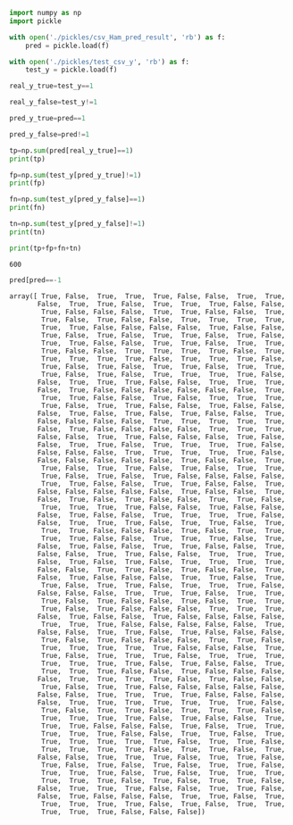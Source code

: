 ```python
import numpy as np
import pickle
```


```python
with open('./pickles/csv_Ham_pred_result', 'rb') as f:
    pred = pickle.load(f)

```


```python
with open('./pickles/test_csv_y', 'rb') as f:
    test_y = pickle.load(f)

```


```python
real_y_true=test_y==1

real_y_false=test_y!=1

pred_y_true=pred==1

pred_y_false=pred!=1

tp=np.sum(pred[real_y_true]==1)
print(tp)

fp=np.sum(test_y[pred_y_true]!=1)
print(fp)

fn=np.sum(test_y[pred_y_false]==1)
print(fn)

tn=np.sum(test_y[pred_y_false]!=1)
print(tn)
```


```python
print(tp+fp+fn+tn)
```

    600



```python
pred[pred==-1
```




    array([ True, False,  True,  True,  True, False, False,  True,  True,
           False,  True,  True, False,  True,  True,  True, False, False,
            True, False, False, False,  True,  True, False, False,  True,
            True, False,  True, False, False,  True,  True,  True,  True,
            True,  True, False, False, False, False,  True, False, False,
            True, False,  True, False,  True,  True, False,  True, False,
            True,  True, False, False,  True,  True, False,  True,  True,
            True, False, False,  True,  True,  True,  True, False,  True,
            True,  True,  True,  True, False,  True,  True,  True, False,
            True, False,  True, False,  True,  True, False,  True,  True,
            True, False,  True, False,  True,  True,  True,  True, False,
           False,  True,  True,  True, False, False,  True,  True,  True,
           False,  True, False, False, False, False, False, False,  True,
            True,  True, False, False,  True, False,  True,  True,  True,
            True, False,  True,  True, False, False,  True, False, False,
           False,  True, False,  True, False,  True, False, False,  True,
           False, False, False, False,  True,  True,  True,  True,  True,
           False,  True, False, False, False, False,  True,  True,  True,
           False, False,  True,  True, False, False, False,  True, False,
           False,  True,  True, False,  True,  True,  True,  True, False,
           False, False, False,  True,  True,  True,  True,  True, False,
           False, False, False, False, False,  True, False, False,  True,
            True, False,  True,  True, False,  True, False,  True,  True,
            True, False,  True, False,  True, False, False, False, False,
            True,  True, False, False,  True,  True, False, False,  True,
           False, False, False, False, False,  True, False, False,  True,
           False,  True, False,  True, False, False,  True,  True, False,
            True,  True,  True,  True, False, False,  True, False, False,
           False,  True, False, False,  True,  True,  True,  True, False,
           False,  True,  True,  True, False,  True,  True, False,  True,
            True,  True, False, False, False,  True, False,  True,  True,
            True,  True, False, False,  True,  True,  True, False,  True,
           False,  True, False, False,  True,  True, False, False,  True,
           False, False,  True,  True, False, False,  True,  True,  True,
           False,  True, False,  True, False,  True,  True,  True,  True,
           False, False,  True,  True, False,  True, False, False,  True,
           False,  True, False, False, False,  True,  True, False,  True,
            True, False,  True,  True, False,  True,  True,  True, False,
           False, False, False,  True,  True,  True, False,  True,  True,
            True, False,  True, False, False,  True, False,  True,  True,
            True, False,  True, False, False, False,  True,  True,  True,
           False,  True, False, False,  True, False, False, False, False,
            True,  True,  True, False, False, False, False, False,  True,
           False, False,  True,  True, False,  True, False, False, False,
            True, False,  True, False, False, False,  True,  True, False,
            True,  True,  True,  True,  True, False, False, False,  True,
            True, False,  True,  True,  True, False,  True,  True,  True,
            True,  True,  True,  True, False,  True, False, False,  True,
            True,  True,  True, False, False,  True, False, False, False,
           False,  True,  True,  True,  True, False,  True, False, False,
            True, False,  True,  True, False, False, False, False, False,
           False, False,  True,  True,  True,  True, False, False, False,
           False,  True,  True,  True,  True,  True,  True,  True, False,
            True, False,  True,  True, False,  True,  True,  True, False,
            True,  True,  True,  True, False,  True, False, False,  True,
            True,  True, False, False, False,  True, False,  True,  True,
            True,  True,  True, False, False,  True,  True, False,  True,
            True,  True,  True,  True,  True, False,  True,  True, False,
            True,  True,  True,  True, False,  True,  True, False,  True,
           False, False,  True,  True,  True, False,  True,  True, False,
            True, False,  True, False,  True, False,  True,  True, False,
            True,  True,  True, False,  True, False,  True,  True,  True,
            True,  True,  True, False,  True, False,  True,  True, False,
           False,  True,  True,  True, False, False,  True,  True, False,
           False,  True, False, False, False,  True,  True, False,  True,
            True,  True,  True,  True, False,  True, False,  True,  True,
            True,  True,  True, False, False, False])




```python

```
